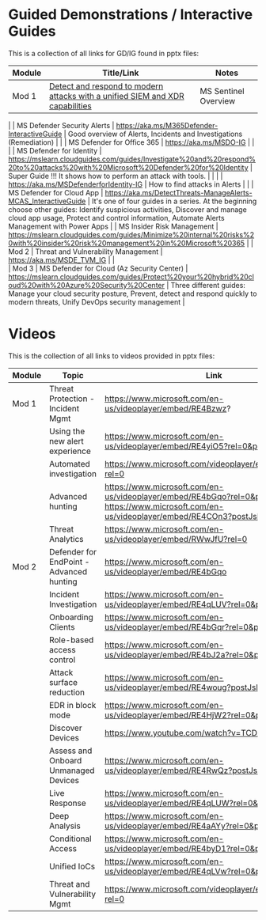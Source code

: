 
# Guided Demonstrations / Interactive Guides

This is a collection of all links for GD/IG found in pptx files:

| Module | Title/Link | Notes |
| --- | --- | --- |
| Mod 1 | [Detect and respond to modern attacks with a unified SIEM and XDR capabilities](https://mslearn.cloudguides.com/guides/Investigate%20security%20incidents%20in%20a%20hybrid%20environment%20with%20Azure%20Sentinel) | MS Sentinel Overview |


| | MS Defender Security Alerts | https://aka.ms/M365Defender-InteractiveGuide | Good overview of Alerts, Incidents and Investigations (Remediation) |
| | MS Defender for Office 365 | https://aka.ms/MSDO-IG	| |
| | MS Defender for Identity | https://mslearn.cloudguides.com/guides/Investigate%20and%20respond%20to%20attacks%20with%20Microsoft%20Defender%20for%20Identity | Super Guide !!! It shows how to perform an attack with tools. |
| | | https://aka.ms/MSDefenderforIdentity-IG | How to find attacks in Alerts |
| | MS Defender for Cloud App | https://aka.ms/DetectThreats-ManageAlerts-MCAS_InteractiveGuide | It's one of four guides in a series. At the beginning choose other guides: Identify suspicious activities, Discover and manage cloud app usage, Protect and control information, Automate Alerts Management with Power Apps
| | MS Insider Risk Management | https://mslearn.cloudguides.com/guides/Minimize%20internal%20risks%20with%20insider%20risk%20management%20in%20Microsoft%20365	|
| Mod 2 | Threat and Vulnerability Management | https://aka.ms/MSDE_TVM_IG | |	
| Mod 3	| MS Defender for Cloud (Az Security Center) | https://mslearn.cloudguides.com/guides/Protect%20your%20hybrid%20cloud%20with%20Azure%20Security%20Center | Three different guides: Manage your cloud security posture, Prevent, detect and respond quickly to modern threats, Unify DevOps security management |

# Videos

This is the collection of all links to videos provided in pptx files:

| Module | Topic | Link |
| --- | --- | --- |
| Mod 1 | Threat Protection - Incident Mgmt | https://www.microsoft.com/en-us/videoplayer/embed/RE4Bzwz? |
| | Using the new alert experience | https://www.microsoft.com/en-us/videoplayer/embed/RE4yiO5?rel=0&postJsllMsg=true |
| | Automated investigation | https://www.microsoft.com/videoplayer/embed/RE4bOeh?rel=0 |
| | Advanced hunting | https://www.microsoft.com/en-us/videoplayer/embed/RE4bGqo?rel=0&postJsllMsg=true; https://www.microsoft.com/en-us/videoplayer/embed/RE4COn3?postJsllMsg=true |
| | Threat Analytics | https://www.microsoft.com/en-us/videoplayer/embed/RWwJfU?rel=0 | 
| Mod 2 | Defender for EndPoint - Advanced hunting | https://www.microsoft.com/en-us/videoplayer/embed/RE4bGqo |
| | Incident Investigation | https://www.microsoft.com/en-us/videoplayer/embed/RE4qLUV?rel=0&postJsllMsg=true |
| | Onboarding Clients | https://www.microsoft.com/en-us/videoplayer/embed/RE4bGqr?rel=0&postJsllMsg=true |
| | Role-based access control | https://www.microsoft.com/en-us/videoplayer/embed/RE4bJ2a?rel=0&postJsllMsg=true |
| | Attack surface reduction | https://www.microsoft.com/en-us/videoplayer/embed/RE4woug?postJsllMsg=true |
| | EDR in block mode | https://www.microsoft.com/en-us/videoplayer/embed/RE4HjW2?rel=0&postJsllMsg=true |
| | Discover Devices | https://www.youtube.com/watch?v=TCDxICrZQa8
| | Assess and Onboard Unmanaged Devices | https://www.microsoft.com/en-us/videoplayer/embed/RE4RwQz?postJsllMsg=true |
| | Live Response | https://www.microsoft.com/en-us/videoplayer/embed/RE4qLUW?rel=0&postJsllMsg=true |
| | Deep Analysis | https://www.microsoft.com/en-us/videoplayer/embed/RE4aAYy?rel=0&postJsllMsg=true | 
| | Conditional Access | https://www.microsoft.com/en-us/videoplayer/embed/RE4byD1?rel=0&postJsllMsg=true
| | Unified IoCs | https://www.microsoft.com/en-us/videoplayer/embed/RE4qLVw?rel=0&postJsllMsg=true |
| | Threat and Vulnerability Mgmt | https://www.microsoft.com/videoplayer/embed/RE4qLVs?rel=0 |
